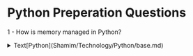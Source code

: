 # Python Preperation Questions

1 - How is memory managed in Python? 
<details><summary>Text[Python](Shamim/Technology/Python/base.md)</summary>
Memory management in Python is handled by the Python Memory Manager. The memory allocated by the manager is in form of a private heap space dedicated to Python. All Python objects are stored in this heap and being private, it is inaccessible to the programmer. Though, python does provide some core API functions to work upon the private heap space.
Additionally, Python has an in-built garbage collection to recycle the unused memory for the private heap space.
</details>

